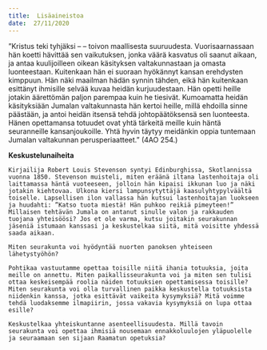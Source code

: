 ```yaml
---
title:  Lisäaineistoa
date:  27/11/2020
---
```


”Kristus teki tyhjäksi – – toivon maallisesta suuruudesta. Vuorisaarnassaan hän koetti hävittää sen vaikutuksen, jonka väärä kasvatus oli saanut aikaan, ja antaa kuulijoilleen oikean käsityksen valtakunnastaan ja omasta luonteestaan. Kuitenkaan hän ei suoraan hyökännyt kansan erehdysten kimppuun. Hän näki maailman hädän synnin tähden, eikä hän kuitenkaan esittänyt ihmisille selvää kuvaa heidän kurjuudestaan. Hän opetti heille jotakin äärettömän paljon parempaa kuin he tiesivät. Kumoamatta heidän käsityksiään Jumalan valtakunnasta hän kertoi heille, millä ehdoilla sinne päästään, ja antoi heidän itsensä tehdä johtopäätöksensä sen luonteesta. Hänen opettamansa totuudet ovat yhtä tärkeitä meille kuin häntä seuranneille kansanjoukoille. Yhtä hyvin täytyy meidänkin oppia tuntemaan Jumalan valtakunnan perusperiaatteet.” (4AO 254.)

**Keskustelunaiheita**

`Kirjailija Robert Louis Stevenson syntyi Edinburghissa, Skotlannissa vuonna 1850. Stevenson muisteli, miten eräänä iltana lastenhoitaja oli laittamassa häntä vuoteeseen, jolloin hän kipaisi ikkunan luo ja näki jotakin kiehtovaa. Ulkona kiersi lampunsytyttäjä kaasulyhtypylväältä toiselle. Lapsellisen ilon vallassa hän kutsui lastenhoitajan luokseen ja huudahti: ”Katso tuota miestä! Hän puhkoo reikiä pimeyteen!” Millaisen tehtävän Jumala on antanut sinulle valon ja rakkauden tuojana yhteisöösi? Jos et ole varma, kutsu joitakin seurakunnan jäseniä istumaan kanssasi ja keskustelkaa siitä, mitä voisitte yhdessä saada aikaan.`

`Miten seurakunta voi hyödyntää nuorten panoksen yhteiseen lähetystyöhön?`

`Pohtikaa vastuutamme opettaa toisille niitä ihania totuuksia, joita meille on annettu. Miten paikallisseurakunta voi ja miten sen tulisi ottaa keskeisempää roolia näiden totuuksien opettamisessa toisille? Miten seurakunta voi olla turvallinen paikka keskustella totuuksista niidenkin kanssa, jotka esittävät vaikeita kysymyksiä? Mitä voimme tehdä luodaksemme ilmapiirin, jossa vakavia kysymyksiä on lupa ottaa esille?`

`Keskustelkaa yhteiskuntanne asenteellisuudesta. Millä tavoin seurakunta voi opettaa ihmisiä nousemaan ennakkoluulojen yläpuolelle ja seuraamaan sen sijaan Raamatun opetuksia?`